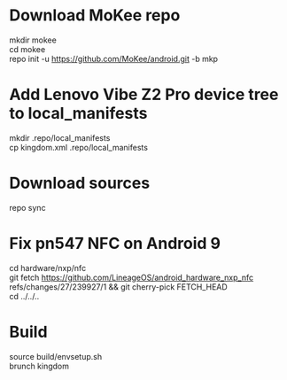 # Download MoKee repo
mkdir mokee  
cd mokee  
repo init -u https://github.com/MoKee/android.git -b mkp  

# Add Lenovo Vibe Z2 Pro device tree to local_manifests
mkdir .repo/local_manifests  
cp kingdom.xml .repo/local_manifests  

# Download sources
repo sync  

# Fix pn547 NFC on Android 9  
cd hardware/nxp/nfc  
git fetch https://github.com/LineageOS/android_hardware_nxp_nfc refs/changes/27/239927/1 && git cherry-pick FETCH_HEAD  
cd ../../..  

# Build
source build/envsetup.sh  
brunch kingdom  

